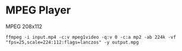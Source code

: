 # MPEG Player

MPEG 208x112

```console
ffmpeg -i input.mp4 -c:v mpeg1video -q:v 0 -c:a mp2 -ab 224k -vf "fps=25,scale=224:112:flags=lanczos" -y output.mpg
```
